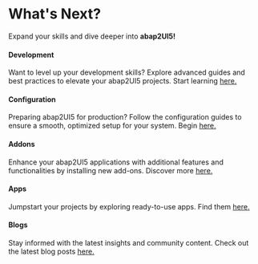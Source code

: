 # What's Next?

Expand your skills and dive deeper into **abap2UI5!**

#### Development
Want to level up your development skills? Explore advanced guides and best practices to elevate your abap2UI5 projects. Start learning [here.](/development/general)

#### Configuration
Preparing abap2UI5 for production? Follow the configuration guides to ensure a smooth, optimized setup for your system. Begin [here.](/configuration/setup)

#### Addons
Enhance your abap2UI5 applications with additional features and functionalities by installing new add-ons. Discover more [here.](/addons/addons)

#### Apps
Jumpstart your projects by exploring ready-to-use apps. Find them [here.](/addons/apps)

#### Blogs
Stay informed with the latest insights and community content. Check out the latest blog posts [here.](/resources/blogs)
